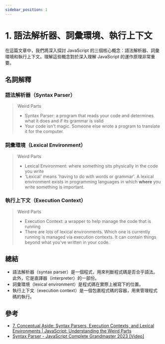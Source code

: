 ```yaml
---
sidebar_position: 1
---
```


# 1. 語法解析器、詞彙環境、執行上下文

在這篇文章中，我們將深入探討 JavaScript 的三個核心概念：語法解析器、詞彙環境和執行上下文。理解這些概念對於深入理解 JavaScript 的運作原理非常重要。

## 名詞解釋

### 語法解析器（Syntax Parser）

> Weird Parts
>
> - Syntax Parser: a program that reads your code and determines what it does and if its grammar is valid
> - Your code isn't magic. Someone else wrote a program to translate it for the computer.

### 詞彙環境（Lexical Environment）

> Weird Parts
>
> - Lexical Environment: where something sits physically in the code you write
> - 'Lexical' means 'having to do with words or grammar'. A lexical environment exists in programming languages in which **where** you write something is important.

### 執行上下文（Execution Context）

> Weird Parts
>
> - Execution Context: a wrapper to help manage the code that is running
> - There are lots of lexical environments. Which one is currently running is managed via execution contexts. It can contain things beyond what you've written in your code.

## 總結

- 語法解析器（syntax parser）是一個程式，用來判斷程式碼是否合乎語法。此外，它是直譯器（interpreter）的一部份。
- 詞彙環境（lexical environment）是程式碼在實際上被寫下的位置。
- 執行上下文（execution context）是一個包裹程式碼的容器，用來管理程式碼的執行。

## 參考

- [7. Conceptual Aside: Syntax Parsers, Execution Contexts, and Lexical Environments | JavaScript: Understanding the Weird Parts
  ](https://www.udemy.com/course/understand-javascript/learn/lecture/2237446#overview)
- [Syntax Parser - JavaScript Complete Grandmaster 2023 [Video]](https://www.oreilly.com/library/view/javascript-complete-grandmaster/9781804611685/video6_3.html)
